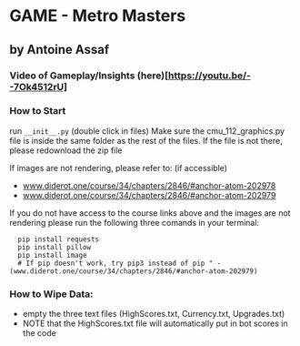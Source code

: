 # GAME - Metro Masters
## by Antoine Assaf

### Video of Gameplay/Insights (here)[https://youtu.be/--7Ok4512rU]

### How to Start
run `__init__.py` (double click in files)
Make sure the cmu_112_graphics.py file is inside the same folder as the rest of the files. If the file is not there, please redownload the zip file

If images are not rendering, please refer to: (if accessible)
- www.diderot.one/course/34/chapters/2846/#anchor-atom-202978
- www.diderot.one/course/34/chapters/2846/#anchor-atom-202979

If you do not have access to the course links above and the images are not rendering please run the following three comands in your terminal:  
```
  pip install requests  
  pip install pillow  
  pip install image  
  # If pip doesn't work, try pip3 instead of pip " - (www.diderot.one/course/34/chapters/2846/#anchor-atom-202979)
```

### How to Wipe Data:
- empty the three text files (HighScores.txt, Currency.txt, Upgrades.txt) 
- NOTE that the HighScores.txt file will automatically put in bot scores in the code
